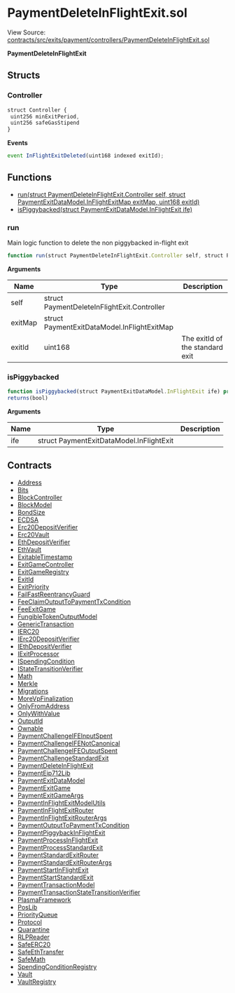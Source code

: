 # PaymentDeleteInFlightExit.sol

View Source: [contracts/src/exits/payment/controllers/PaymentDeleteInFlightExit.sol](../../contracts/src/exits/payment/controllers/PaymentDeleteInFlightExit.sol)

**PaymentDeleteInFlightExit**

## Structs
### Controller

```js
struct Controller {
 uint256 minExitPeriod,
 uint256 safeGasStipend
}
```

**Events**

```js
event InFlightExitDeleted(uint168 indexed exitId);
```

## Functions

- [run(struct PaymentDeleteInFlightExit.Controller self, struct PaymentExitDataModel.InFlightExitMap exitMap, uint168 exitId)](#run)
- [isPiggybacked(struct PaymentExitDataModel.InFlightExit ife)](#ispiggybacked)

### run

Main logic function to delete the non piggybacked in-flight exit

```js
function run(struct PaymentDeleteInFlightExit.Controller self, struct PaymentExitDataModel.InFlightExitMap exitMap, uint168 exitId) public nonpayable
```

**Arguments**

| Name        | Type           | Description  |
| ------------- |------------- | -----|
| self | struct PaymentDeleteInFlightExit.Controller |  | 
| exitMap | struct PaymentExitDataModel.InFlightExitMap |  | 
| exitId | uint168 | The exitId of the standard exit | 

### isPiggybacked

```js
function isPiggybacked(struct PaymentExitDataModel.InFlightExit ife) private pure
returns(bool)
```

**Arguments**

| Name        | Type           | Description  |
| ------------- |------------- | -----|
| ife | struct PaymentExitDataModel.InFlightExit |  | 

## Contracts

* [Address](Address.md)
* [Bits](Bits.md)
* [BlockController](BlockController.md)
* [BlockModel](BlockModel.md)
* [BondSize](BondSize.md)
* [ECDSA](ECDSA.md)
* [Erc20DepositVerifier](Erc20DepositVerifier.md)
* [Erc20Vault](Erc20Vault.md)
* [EthDepositVerifier](EthDepositVerifier.md)
* [EthVault](EthVault.md)
* [ExitableTimestamp](ExitableTimestamp.md)
* [ExitGameController](ExitGameController.md)
* [ExitGameRegistry](ExitGameRegistry.md)
* [ExitId](ExitId.md)
* [ExitPriority](ExitPriority.md)
* [FailFastReentrancyGuard](FailFastReentrancyGuard.md)
* [FeeClaimOutputToPaymentTxCondition](FeeClaimOutputToPaymentTxCondition.md)
* [FeeExitGame](FeeExitGame.md)
* [FungibleTokenOutputModel](FungibleTokenOutputModel.md)
* [GenericTransaction](GenericTransaction.md)
* [IERC20](IERC20.md)
* [IErc20DepositVerifier](IErc20DepositVerifier.md)
* [IEthDepositVerifier](IEthDepositVerifier.md)
* [IExitProcessor](IExitProcessor.md)
* [ISpendingCondition](ISpendingCondition.md)
* [IStateTransitionVerifier](IStateTransitionVerifier.md)
* [Math](Math.md)
* [Merkle](Merkle.md)
* [Migrations](Migrations.md)
* [MoreVpFinalization](MoreVpFinalization.md)
* [OnlyFromAddress](OnlyFromAddress.md)
* [OnlyWithValue](OnlyWithValue.md)
* [OutputId](OutputId.md)
* [Ownable](Ownable.md)
* [PaymentChallengeIFEInputSpent](PaymentChallengeIFEInputSpent.md)
* [PaymentChallengeIFENotCanonical](PaymentChallengeIFENotCanonical.md)
* [PaymentChallengeIFEOutputSpent](PaymentChallengeIFEOutputSpent.md)
* [PaymentChallengeStandardExit](PaymentChallengeStandardExit.md)
* [PaymentDeleteInFlightExit](PaymentDeleteInFlightExit.md)
* [PaymentEip712Lib](PaymentEip712Lib.md)
* [PaymentExitDataModel](PaymentExitDataModel.md)
* [PaymentExitGame](PaymentExitGame.md)
* [PaymentExitGameArgs](PaymentExitGameArgs.md)
* [PaymentInFlightExitModelUtils](PaymentInFlightExitModelUtils.md)
* [PaymentInFlightExitRouter](PaymentInFlightExitRouter.md)
* [PaymentInFlightExitRouterArgs](PaymentInFlightExitRouterArgs.md)
* [PaymentOutputToPaymentTxCondition](PaymentOutputToPaymentTxCondition.md)
* [PaymentPiggybackInFlightExit](PaymentPiggybackInFlightExit.md)
* [PaymentProcessInFlightExit](PaymentProcessInFlightExit.md)
* [PaymentProcessStandardExit](PaymentProcessStandardExit.md)
* [PaymentStandardExitRouter](PaymentStandardExitRouter.md)
* [PaymentStandardExitRouterArgs](PaymentStandardExitRouterArgs.md)
* [PaymentStartInFlightExit](PaymentStartInFlightExit.md)
* [PaymentStartStandardExit](PaymentStartStandardExit.md)
* [PaymentTransactionModel](PaymentTransactionModel.md)
* [PaymentTransactionStateTransitionVerifier](PaymentTransactionStateTransitionVerifier.md)
* [PlasmaFramework](PlasmaFramework.md)
* [PosLib](PosLib.md)
* [PriorityQueue](PriorityQueue.md)
* [Protocol](Protocol.md)
* [Quarantine](Quarantine.md)
* [RLPReader](RLPReader.md)
* [SafeERC20](SafeERC20.md)
* [SafeEthTransfer](SafeEthTransfer.md)
* [SafeMath](SafeMath.md)
* [SpendingConditionRegistry](SpendingConditionRegistry.md)
* [Vault](Vault.md)
* [VaultRegistry](VaultRegistry.md)
